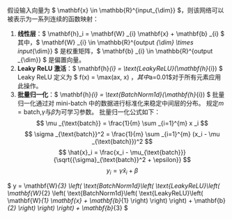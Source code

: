 假设输入向量为 $ \mathbf{x} \in \mathbb{R}^{input\_{\dim}} $，则该网络可以被表示为一系列连续的函数映射：

1. **线性层**：$ \mathbf{h}_i = \mathbf{W} _{i} \mathbf{x} + \mathbf{b} _{i} $
   其中，$ \mathbf{W} _{i} \in \mathbb{R}^{output _{\dim} \times input_{\dim}} $ 是权重矩阵，$ \mathbf{b} _{i} \in \mathbb{R}^{output _{\dim}} $ 是偏置向量。
2. **Leaky ReLU 激活**：$ \mathbf{h}_{i} = \text{LeakyReLU}(\mathbf{h}_{i}) $
   Leaky ReLU 定义为 $ f(x) = \max(ax, x) $，其中$a=0.01$对于所有元素应用此操作。
3. **批量归一化**：$ \mathbf{h}_{i} = \text{BatchNorm1d}(\mathbf{h}_{i}) $
   批量归一化通过对 mini-batch 中的数据进行标准化来稳定中间层的分布。
   规定$m=\text{batch}$,$\gamma$与$\beta$为可学习参数。
   批量归一化公式如下：
$$ \mu _{\text{batch}} = \frac{1}{m} \sum _{i=1}^{m} x _i $$
$$ \sigma _{\text{batch}}^2 = \frac{1}{m} \sum _{i=1}^{m} (x_i - \mu _{\text{batch}})^2 $$
$$ \hat{x}_i = \frac{x_i - \mu_{\text{batch}}}{\sqrt{{\sigma}_{\text{batch}}^2 + \epsilon}} $$
$$ y _{i} = \gamma \hat{x} _{i} + \beta $$

$ y = \mathbf{W}_{3} \left( \text{BatchNorm1d}\left( \text{LeakyReLU}\left( \mathbf{W}_{2} \left( \text{BatchNorm1d}\left( \text{LeakyReLU}\left( \mathbf{W}_{1} \mathbf{x} + \mathbf{b}_{1} \right) \right) \right) + \mathbf{b}_{2} \right) \right) \right) + \mathbf{b}_{3} $
